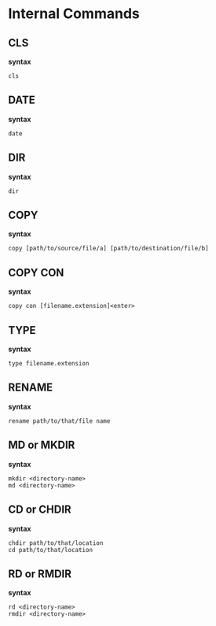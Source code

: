 # Internal Commands

## CLS

**syntax**

```
cls
```

## DATE

**syntax**

```
date
```

## DIR

**syntax**

```
dir
```

## COPY

**syntax**

```
copy [path/to/source/file/a] [path/to/destination/file/b]
```

## COPY CON

**syntax**

```
copy con [filename.extension]<enter>
```

## TYPE

**syntax**

```
type filename.extension
```

## RENAME

**syntax**

```
rename path/to/that/file name
```

## MD or MKDIR

**syntax**

```
mkdir <directory-name>
md <directory-name>
```

## CD or CHDIR

**syntax**

```
chdir path/to/that/location
cd path/to/that/location
```

## RD or RMDIR

**syntax**

```
rd <directory-name>
rmdir <directory-name>
```
